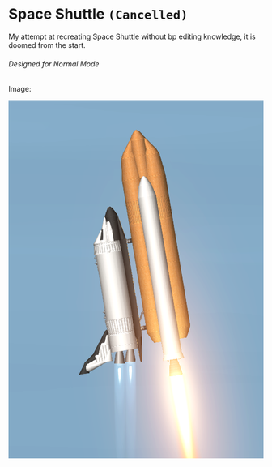 # Space Shuttle `(Cancelled)`

My attempt at recreating Space Shuttle  without bp editing knowledge, it is doomed from the start.

###### Designed for Normal Mode

Image:

![](../assets/470bf1e8faf405fda76945afb9a95d6ff0f71aec.png)
